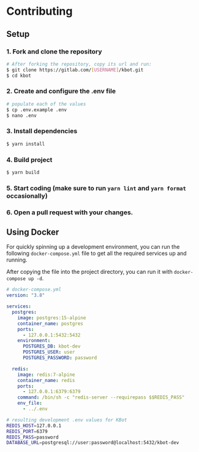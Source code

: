 # Contributing

## Setup

### 1. Fork and clone the repository
```bash
# After forking the repository, copy its url and run:
$ git clone https://gitlab.com/[USERNAME]/kbot.git
$ cd kbot
```

### 2. Create and configure the .env file
```bash
# populate each of the values
$ cp .env.example .env
$ nano .env
```

### 3. Install dependencies
```bash
$ yarn install
```

### 4. Build project
```bash
$ yarn build
```

### 5. Start coding (make sure to run `yarn lint` and `yarn format` occasionally)

### 6. Open a pull request with your changes.


## Using Docker

For quickly spinning up a development environment, you can run the following `docker-compose.yml` file to get all the required services up and running.

After copying the file into the project directory, you can run it with `docker-compose up -d`.

```yml
# docker-compose.yml
version: "3.8"

services:
  postgres:
    image: postgres:15-alpine
    container_name: postgres
    ports:
      - 127.0.0.1:5432:5432
    environment:
      POSTGRES_DB: kbot-dev
      POSTGRES_USER: user
      POSTGRES_PASSWORD: password

  redis:
    image: redis:7-alpine
    container_name: redis
    ports:
      - 127.0.0.1:6379:6379
    command: /bin/sh -c "redis-server --requirepass $$REDIS_PASS"
    env_file:
      - ../.env
```

```bash
# resulting development .env values for KBot
REDIS_HOST=127.0.0.1
REDIS_PORT=6379
REDIS_PASS=password
DATABASE_URL=postgresql://user:password@localhost:5432/kbot-dev
```

